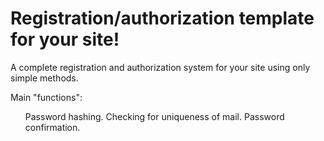 <h1>Registration/authorization template for your site!</h1>

<p>A complete registration and authorization system for your site using only simple methods.</p>

Main "functions":
<ul>
<il>Password hashing.</il>
<il>Checking for uniqueness of mail.</il>
<il>Password confirmation.</il>
</ul>
